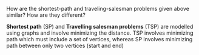 How are the shortest-path and traveling-salesman problems given above similar? How are they different?

**Shortest path** (SP) and **Travelling salesman problems** (TSP) are modelled using graphs and involve minimizing the distance. TSP involves minimizing path which must include a set of vertices, whereas SP involves minimizing path between only two vertices (start and end)